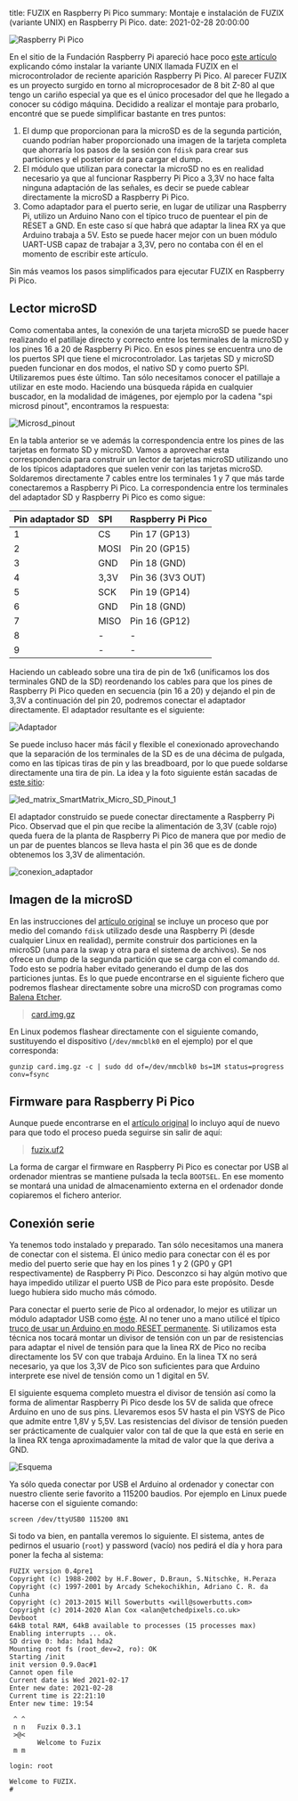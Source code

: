title: FUZIX en Raspberry Pi Pico
summary: Montaje e instalación de FUZIX (variante UNIX) en Raspberry Pi Pico.
date: 2021-02-28 20:00:00

![Raspberry Pi Pico](/images/posts/fuzix/raspberry-pi-pico.jpg)

En el sitio de la Fundación Raspberry Pi apareció hace poco [este artículo](https://www.raspberrypi.org/blog/how-to-get-started-with-fuzix-on-raspberry-pi-pico/) explicando cómo instalar la variante UNIX llamada FUZIX en el microcontrolador de reciente aparición Raspberry Pi Pico. Al parecer FUZIX es un proyecto surgido en torno al microprocesador de 8 bit Z-80 al que tengo un cariño especial ya que es el único procesador del que he llegado a conocer su código máquina. Decidido a realizar el montaje para probarlo, encontré que se puede simplificar bastante en tres puntos:

1. El dump que proporcionan para la microSD es de la segunda partición, cuando podrían haber proporcionado una imagen de la tarjeta completa que ahorraría los pasos de la sesión con `fdisk` para crear sus particiones y el posterior `dd` para cargar el dump.
2. El módulo que utilizan para conectar la microSD no es en realidad necesario ya que al funcionar Raspberry Pi Pico a 3,3V no hace falta ninguna adaptación de las señales, es decir se puede cablear directamente la microSD a Raspberry Pi Pico.
3. Como adaptador para el puerto serie, en lugar de utilizar una Raspberry Pi, utilizo un Arduino Nano con el típico truco de puentear el pin de RESET a GND. En este caso sí que habrá que adaptar la linea RX ya que Arduino trabaja a 5V. Esto se puede hacer mejor con un buen módulo UART-USB capaz de trabajar a 3,3V, pero no contaba con él en el momento de escribir este artículo.

Sin más veamos los pasos simplificados para ejecutar FUZIX en Raspberry Pi Pico.

## Lector microSD

Como comentaba antes, la conexión de una tarjeta microSD se puede hacer realizando el patillaje directo y correcto entre los terminales de la microSD y los pines 16 a 20 de Raspberry Pi Pico. En esos pines se encuentra uno de los puertos SPI que tiene el microcontrolador. Las tarjetas SD y microSD pueden funcionar en dos modos, el nativo SD y como puerto SPI. Utilizaremos pues éste último. Tan sólo necesitamos conocer el patillaje a utilizar en este modo. Haciendo una búsqueda rápida en cualquier buscador, en la modalidad de imágenes, por ejemplo por la cadena "spi microsd pinout", encontramos la respuesta:

![Microsd_pinout](/images/posts/fuzix/Microsd_pinout.png)

En la tabla anterior se ve además la correspondencia entre los pines de las tarjetas en formato SD y microSD. Vamos a aprovechar esta correspondencia para construir un lector de tarjetas microSD utilizando uno de los típicos adaptadores que suelen venir con las tarjetas microSD. Soldaremos directamente 7 cables entre los terminales 1 y 7 que más tarde conectaremos a Raspberry Pi Pico. La correspondencia entre los terminales del adaptador SD y Raspberry Pi Pico es como sigue:

|Pin adaptador SD|SPI|Raspberry Pi Pico|
|:---------------|:--|:----------------|
|1|CS|Pin 17 (GP13)|
|2|MOSI|Pin 20 (GP15)|
|3|GND|Pin 18 (GND)|
|4|3,3V|Pin 36 (3V3 OUT)|
|5|SCK|Pin 19 (GP14)|
|6|GND|Pin 18 (GND)|
|7|MISO|Pin 16 (GP12)|
|8|-|-|
|9|-|-|

Haciendo un cableado sobre una tira de pin de 1x6 (unificamos los dos terminales GND de la SD) reordenando los cables para que los pines de Raspberry Pi Pico queden en secuencia (pin 16 a 20) y dejando el pin de 3,3V a continuación del pin 20, podremos conectar el adaptador directamente. El adaptador resultante es el siguiente:

![Adaptador](/images/posts/fuzix/adaptador.jpg)

Se puede incluso hacer más fácil y flexible el conexionado aprovechando que la separación de los terminales de la SD es de una décima de pulgada, como en las típicas tiras de pin y las breadboard, por lo que puede soldarse directamente una tira de pin. La idea y la foto siguiente están sacadas de [este sitio](https://www.esp8266.com/viewtopic.php?t=16016):

![led_matrix_SmartMatrix_Micro_SD_Pinout_1](/images/posts/fuzix/led_matrix_SmartMatrix_Micro_SD_Pinout_1.jpg)

El adaptador construido se puede conectar directamente a Raspberry Pi Pico. Observad que el pin que recibe la alimentación de 3,3V (cable rojo) queda fuera de la planta de Raspberry Pi Pico de manera que por medio de un par de puentes blancos se lleva hasta el pin 36 que es de donde obtenemos los 3,3V de alimentación.

![conexion_adaptador](/images/posts/fuzix/conexion_adaptador.jpg)

## Imagen de la microSD

En las instrucciones del [artículo original](https://www.raspberrypi.org/blog/how-to-get-started-with-fuzix-on-raspberry-pi-pico/) se incluye un proceso que por medio del comando `fdisk` utilizado desde una Raspberry Pi (desde cualquier Linux en realidad), permite construir dos particiones en la microSD (una para la swap y otra para el sistema de archivos). Se nos ofrece un dump de la segunda partición que se carga con el comando `dd`. Todo esto se podría haber evitado generando el dump de las dos particiones juntas. Es lo que puede encontrarse en el siguiente fichero que podremos flashear directamente sobre una microSD con programas como [Balena Etcher](https://www.balena.io/etcher/).

> [card.img.gz](/files/posts/fuzix/card.img.gz)

En Linux podemos flashear directamente con el siguiente comando, sustituyendo el dispositivo (`/dev/mmcblk0` en el ejemplo) por el que corresponda:

```
gunzip card.img.gz -c | sudo dd of=/dev/mmcblk0 bs=1M status=progress conv=fsync
```

## Firmware para Raspberry Pi Pico

Aunque puede encontrarse en el [artículo original](https://www.raspberrypi.org/blog/how-to-get-started-with-fuzix-on-raspberry-pi-pico/) lo incluyo aquí de nuevo para que todo el proceso pueda seguirse sin salir de aquí:

> [fuzix.uf2](/files/posts/fuzix/fuzix.uf2)

La forma de cargar el firmware en Raspberry Pi Pico es conectar por USB al ordenador mientras se mantiene pulsada la tecla `BOOTSEL`. En ese momento se montará una unidad de almacenamiento externa en el ordenador donde copiaremos el fichero anterior.

## Conexión serie

Ya tenemos todo instalado y preparado. Tan sólo necesitamos una manera de conectar con el sistema. El único medio para conectar con él es por medio del puerto serie que hay en los pines 1 y 2 (GP0 y GP1 respectivamente) de Raspberry Pi Pico. Desconzco si hay algún motivo que haya impedido utilizar el puerto USB de Pico para este propósito. Desde luego hubiera sido mucho más cómodo.

Para conectar el puerto serie de Pico al ordenador, lo mejor es utilizar un módulo adaptador USB como [éste](https://www.banggood.com/RobotDyn-USB-TTL-UART-Serial-Adapter-CP2102-5V-3_3V-USB-A-Module-p-1244766.html). Al no tener uno a mano utilicé el típico [truco de usar un Arduino en modo RESET permanente](/ingenieria/arduino.html#adaptador-serie). Si utilizamos esta técnica nos tocará montar un divisor de tensión con un par de resistencias para adaptar el nivel de tensión para que la linea RX de Pico no reciba directamente los 5V con que trabaja Arduino. En la linea TX no será necesario, ya que los 3,3V de Pico son suficientes para que Arduino interprete ese nivel de tensión como un 1 digital en 5V.

El siguiente esquema completo muestra el divisor de tensión así como la forma de alimentar Raspberry Pi Pico desde los 5V de salida que ofrece Arduino en uno de sus pins. Llevaremos esos 5V hasta el pin VSYS de Pico que admite entre 1,8V y 5,5V. Las resistencias del divisor de tensión pueden ser prácticamente de cualquier valor con tal de que la que está en serie en la linea RX tenga aproximadamente la mitad de valor que la que deriva a GND.

![Esquema](/images/posts/fuzix/fuzix_bb.png)

Ya sólo queda conectar por USB el Arduino al ordenador y conectar con nuestro cliente serie favorito a 115200 baudios. Por ejemplo en Linux puede hacerse con el siguiente comando:

```
screen /dev/ttyUSB0 115200 8N1
```

Si todo va bien, en pantalla veremos lo siguiente. El sistema, antes de pedirnos el usuario (`root`) y password (vacío) nos pedirá el día y hora para poner la fecha al sistema:

```
FUZIX version 0.4pre1
Copyright (c) 1988-2002 by H.F.Bower, D.Braun, S.Nitschke, H.Peraza
Copyright (c) 1997-2001 by Arcady Schekochikhin, Adriano C. R. da Cunha
Copyright (c) 2013-2015 Will Sowerbutts <will@sowerbutts.com>
Copyright (c) 2014-2020 Alan Cox <alan@etchedpixels.co.uk>
Devboot
64kB total RAM, 64kB available to processes (15 processes max)
Enabling interrupts ... ok.
SD drive 0: hda: hda1 hda2
Mounting root fs (root_dev=2, ro): OK
Starting /init
init version 0.9.0ac#1
Cannot open file
Current date is Wed 2021-02-17
Enter new date: 2021-02-28
Current time is 22:21:10
Enter new time: 19:54

 ^ ^
 n n   Fuzix 0.3.1
 >@<
       Welcome to Fuzix
 m m

login: root

Welcome to FUZIX.
#

```
